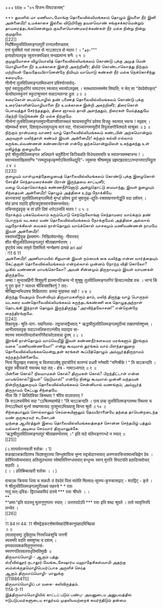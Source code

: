 +++
title = "०५ विजन-विघटकत्वम्"

+++
துவளில் மா மணிமாடமோங்கு தொலைவில்லிமங்கலம் தொழும் இவளை நீர் இனி அன்னைமீர்! உமக்காசை இல்லை விடுமினோ தவளவொண் சங்குசக்கரமென்றும் தாமரைத்தடங்கணென்றும் குவளையொண்மலர்க்கண்கள் நீர் மல்க நின்று நின்று குமுறுமே.   
[[22]]  
निर्दोषैस्तुलविल्लिमङ्गलपुरीं रत्नालयैरुन्नताम्   
एनां यूयमितो नतां त्यजत वो नाऽऽशाऽत्र वो मातरः ! । "சர்-"""   
इत्याहोत्पलदृक् स्रुतास्त्रमधिहत् सन्दह्यमाना शनैः ॥ १ ॥   
குமுறுமோசை விழவொலித் தொலைவில்லிமங்கலம் கொண்டு புக்கு அமுத மென் மொழியாளை நீர் உமக்காசை இன்றி அகற்றினீர்; திமிர் கொண்டாலொத்து நிற்கும் மற்றிவள் தேவதேவபிரானென்றே நிமியும் வாயொடு கண்கள் நீர் மல்க நெக்கொசிந்து கரையுமே.   
नीत्वैनां तुलविल्लिमङ्गलमितध्वानं प्रविश्योत्सवोद्-   
घुष्टं स्वादुसुधागिरं व्यघटयन् स्वत्वात् भवत्योऽस्पृहम् । स्तब्धायास्सममेव तिष्ठति; न चेत् सा "देवदेवोपकृत्"   
चेत्योष्ठस्स्फुरणं स्फुटाश्रुनयनं सन्नाऽन्यतन्त्रा द्रुता ॥ २ ॥   
கரைகொள் பைம்பொழில் தண் பணைத் தொலைவில்லிமங்கலம் கொண்டு புக்கு உரைகொளின்மொழியாளை நீர் உமக்காசை இன்றி அகற்றினீர்; திரைகொள் பௌவத்துச் சேர்ந்தததும், திசை ஞாலம் தாவி அளந்ததும், நிரைகள் மேய்த்ததுமே பிதற்றி நெடுங்கண் நீர் மல்க நிற்குமே.   
नीत्वेनां तुलविल्लिमङ्गलमुपानीलागशीताप्स्थलं श्राव्यस्वादुगिरं प्रवेश्य विजहुः स्वत्वात् भवत्यः ! स्पृहाम् । सोम्र्म्यब्धौ शयनं, दिशावृतधरामुत्प्लुत्य मानं पदा, गोसञ्चारणमप्युदीर्य विपुलाक्ष्णोस्तिष्ठते साश्रुका ॥ ३ ॥   
நிற்கும் நான்மறை வாணர் வாழ் தொலைவில்லிமங்கலம் கண்டபின் அற்கமொன்றும் அறவுறாள் மலிந்தாள் கண்டீர் இவள் அன்னைமீர்! கற்கும் கல்வி எல்லாம் கருங்கடல்வண்ணன் கண்ணபிரான் என்றே ஒற்கமொன்றுமிலள் உகந்துகந்து உள் மகிழ்ந்து குழையுமே   
दृष्टे श्रीतुलविल्लिमङ्गल अधिष्ठाने चतुर्वेदिनां किञ्चिन्नति विधेयतामयति च स्वातन्त्र्यमम्बाजनाः ! । स्वाभ्यस्ताखिलवाग्भि "रस्मदुपकृत्कृष्णोऽसिताब्धिद्युदि"- त्युक्त्या श्रीश्रममुक् प्रहृष्टहृदयाऽऽनन्दान्तराऽभिद्रुता ॥ ४ ॥   
[[23]]  
குழையும் வாள்முகத்தேழையைத் தொலைவில்லிமங்கலம் கொண்டு புக்கு இழைகொள் சோதிச் செந்தாமரைக்கண் பிரான் இருந்தமை காட்டினீர்;   
மழை பெய்தாலொக்கும் கண்ணநீரினொடு அன்றுதொட்டு மையாந்து, இவள் நுழையும் சிந்தையள் அன்னைமீர்! தொழும் அத்திசை உற்று நோக்கியே.   
कान्त्यास्यां तुलविल्लिमङ्गलमितो मुग्धां प्रवेश्य द्रुतां भूषायुक्-द्युति-रक्तपद्मनयनोद्धूतिं यदा दर्शयन् ।   
मोहं प्राप्य तदादि वृष्टिसदृशस्वास्त्रेयमन्तर्भवत्-   
तचिन्तादृढदृक् च तां प्रति दिशं धत्तेऽञ्जलिं मातरः ! ॥ ५ ॥   
நோக்கும் பக்கமெல்லாம் கரும்பொடு செந்நெலோங்கு செந்தாமரை வாய்க்கும் தண் பொருநல் வடகரை வண் தொலைவில்லிமங்கலம் நோக்குமேல் அத்திசை அல்லால் மறுநோக்கிலள் வைகல் நாள்தொறும் வாய்க்கொள் வாசகமும் மணிவண்ணன் நாமமே இவள் அன்னைமீர்!   
रक्ताब्जर्द्धियुक् ईक्ष्यमाण- निखिलोपान्तेक्षु- नीवारवत्   
शीत श्रीतुलविल्लिमङ्गलपुरं श्रीताम्रपर्ण्यत्तरम् ।   
दृष्ट्वेयं त्वथ तामृते दिशमितो नान्येक्षणा प्रत्यहं ari aa!   
: !11 6 11   
அன்னைமீர்! அணிமாமயில் சிறுமான் இவள் நம்மைக் கை வலிந்து என்ன வார்த்தையும் கேட்குறாள் தொலைவில்லிமங்கலம் என்றல்லால் முன்னம் நோற்ற விதி கொலோ? முகில் வண்ணன் மாயங்கொலோ? அவன் சின்னமும் திருநாமமும் இவள் வாயனகள் திருந்தவே.   
अम्बाः ! सुन्दरबर्हिणी शिशुमृगी ह्यस्मानतिक्रम्य नो शुश्रूषुः तुलविल्लिमङ्गलगिरं हित्वाऽन्यदेषा वचः । भाग्यं किं नु पुरा कृतं ? जलधर श्रीचित्रशक्तिर्नु ? तत्-   
श्रीचिह्नान्यभिधाश्च शिक्षिततराः अस्या मुखस्था अहो ! ॥ ७ ॥   
திருந்து வேதமும் வேள்வியும் திருமாமகளிரும் தாம், மலிந் திருந்து வாழ் பொருநல் வடகரை வண்தொலைவில்லிமங்கலம் கருந்தடங்கண்ணி கை தொழுதஅந்நாள் தொடங்கி இந்நாள் தொறும் இருந்திருந்து "அரவிந்தலோசன!" என்றென்றே நைந்திரங்குமே.   
[[24]]  
शिक्षायुक्- श्रुति-याग- पद्मनिलया- तद्वासजाद्वैभवात् * ऋद्धश्रीतुलविल्लिमङ्गलमुदीच्यं ताम्रपर्ण्याश्शुभम् । आनीलायतदृक् यदाऽञ्जलिकराऽनंसीत् तदाद्यय चा-   
श्वास्य स्वामरविन्दलोचनगिरैवास्तेऽवसन्ना द्रुतम् ॥ ८ ॥   
இரங்கி நாள்தொறும் வாய்வெறீஇ இவள் கண்ணநீர்களலமர மரங்களும் இரங்கும் வகை "மணிவண்ணவோ!" என்று கூவுமால் துரங்கம் வாய் பிளந்தானுறை தொலைவில்லிமங்கலமென்று,தன் கரங்கள் கூப்பித்தொழும் அவ்வூர்த்திருநாமம் கற்றதற்பின்னையே.   
नित्यं विद्रुतहृत् स्त्रवत्सु च विलप्याऽस्रेषु दृष्ट्योरियं कारुण्यं दधती नगेष्वपि "मणिश्रीके ! " ति चाऽक्रन्दति ।   
बद्ध्वा स्वीयकरौ नमत्यथ यदा तत् - क्षेत्र - नामाऽध्यगात् ॥ ९ ॥   
பின்னை கொல்? நிலமாமகள் கொல்? திருமகள் கொல்? பிறந்திட்டாள் என்ன மாயங்கொல்?இவள்" நெடுமால்!" என்றே நின்று கூவுமால் முன்னி வந்தவன் நின்றிருந்துறையும் தொலைவில்லிமங்கலம் சென்னியால் வணங்கும்; அவ்வூர்த் திருநாமம் கேட்பது சிந்தையே.   
नीला किं ? क्षितिदेविका किमथवा ? श्रीरेव वाऽवातरत् ?   
किं वाऽऽश्चर्यमियं सदा "ऽऽश्रितमहामोहे ! "ति चाऽऽक्रन्दति । एत्य प्राक् तुलविल्लिमङ्गलमथ स्थित्वा च तेनाऽऽस्थितं मूर्ध्ना सम्प्रणमत्यदः पुरशुभाऽभिख्यासु चिन्ता श्रुतौ ॥ १० ॥   
சிந்தையாலும் சொல்லாலும் செய்கையினாலும் தேவபிரானையே தந்தை தாயென்றடைந்த வண் குருகூரவர் சடகோபன்   
முந்தை ஆயிரத்துள் இவை தொலைவில்லிமங்கலத்தைச் சொன்ன செந்தமிழ் பத்தும் வல்லார் அடிமை செய்வார் திருமாலுக்கே.   
‘ऋद्धश्रीतुलविल्लिमङ्गलपुरं श्रीताम्रपर्ण्यत्तरम् ।" इति पाठे यतिभङ्गगन्धो न स्यात् ॥   
[[25]]  

(॥ तात्पर्यरत्नावली श्लोकः । 1)   
शङखाञ्चक्रादितश्च त्रिदशसुरतया सिन्धुशायित्व भूम्ना तद्वचोदारभावात् अरुणसरसिजाश्वत्वचिह्नेन देवः । देवीभिस्सेव्यभावात् अतिसुलभतया स्वेष्वतिस्निग्धभावात् बन्धुभ्यः स्वान् मुरारिः विघटयति हठादित्यवोचत् शठारिः ॥   
( । । प्रतिबिम्बलहरी श्लोकः । । )   


वाचाऽथ क्रियया धिया च सकलैः तं देवदेवं पिता मातेति श्रितवत्-सुरम्य-कुरुकासद्राट् - शठद्विट् - कृते ।   
ने श्रीतुलविल्लिमङ्गलपुरीलक्ष्यं सहस्त्रे * * रताः   
गातुं सत्-द्रविड- द्विपञ्चकमिदं दास्ये *** रताः श्रीपतेः । ।   
**   
*"क्षमाः"इति पाठस्तु मूलानुगुणतरः स्यात् । उत्तरपादेऽपि *** रताः इति शब्दः श्रूयते । ततो व्यावृत्तिरपि लभ्येत ।   
[[26]]  
:   
11 84 H 44: 11 श्रीमद्वेङ्कटशेषार्यमहादेशिकानुग्रहादविच्छिन्ना   
॥ ॥   
(मालावृत्तम्) दुहितुरथ निरवधिकशुचि जननी   
स्वयमपि वदति समशुगथ च दशाम् ।   
प्रणयपरवशकमितृगुणगणसं-   
स्मरणगलितवलयधृतिमतिमुखैः ॥   
திருவாய்மொழி - ஆறாம் பத்து.   
ஸ்ரீவில்லூர்.நடாதூர்.வேங்கடசேஷார்ய மஹாதேசிகஸ்வாமி அதற்கு ஸம்ஸ்க்ருதமொழிபெயர்ப்பாக அருளிச் செய்த   
ஆறாம் திருவாய்மொழி- மாலுக்கு   
[[11986411]]  
திருவாய்மொழிப் பா வகை- கலிவிருத்தம்.   
1114-3-11   
இத்திருவாய்மொழியில் காட்டப் படும் பண்பு- அவனுடைய அனுபவத்தில்   
ஈடுபடுபவர்களுடைய சாதுர்யம் முதலியவற்றைக் கவர்ந்திடும் தன்மை   